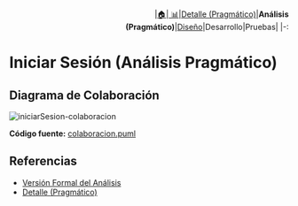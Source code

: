 <div align=right>
 
|[🏠️](../../../README.md)|[ 📊](https://raw.githubusercontent.com/mmasias/pySigHor/main/images/RUP/99-seguimiento/diagrama-contexto-administrador.svg)|[Detalle (Pragmático)](../../../00-casos-uso/02-detalle/iniciarSesion/README.md)|**Análisis (Pragmático)**|[Diseño](../../../../RUP/02-diseno/casos-uso/iniciarSesion/README.md)|Desarrollo|Pruebas|
|-:
</div>

# Iniciar Sesión (Análisis Pragmático)

## Diagrama de Colaboración

![iniciarSesion-colaboracion](../../../../../images/RUP/01-analisis/casos-uso/iniciarSesion/colaboracion.svg)

**Código fuente:** [colaboracion.puml](../../../../RUP/01-analisis/casos-uso/iniciarSesion/colaboracion.puml)

## Referencias

- [Versión Formal del Análisis](../../../../RUP/01-analisis/casos-uso/iniciarSesion/README.md)
- [Detalle (Pragmático)](../../../00-casos-uso/02-detalle/iniciarSesion/README.md)
